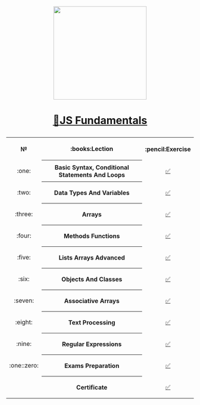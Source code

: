 # <a href="https://softuni.bg"><p align="center">
 <p align="center"><img src="http://spaceappschallengebulgaria.eu/sites/default/files/softuni.png" width = 250 /></p><p></a>

# <a href="https://softuni.bg/trainings/2441/js-fundamentals-september-2019"><p align="center">:book:JS Fundamentals<p></a>

<table>
<tr>
  <th>
   <p align="center">
    №
  </th>
  <th>
   <p align="center">
    :books:Lection
  </th>
  <th>
   <p align="center">
   :pencil:Exercise
  </th>
</tr>
  
<tr>
  <td>
   <p align="center">
    :one:
  </td>
  <th>
    Basic Syntax, Conditional Statements And Loops
  </th>
  <td>
   <p align="center">
       <a 
         href="https://github.com/tsvetanNikolov92/JS-Fundamentals---May-2019/tree/master/Lections/BASIC%20SYNTAX%2C%20CONDITIONAL%20STATEMENTS%20AND%20LOOPS/Homework">✅
         </a>
  </td>
</tr>
    
<tr>
  <td>
   <p align="center">
    :two:
  </td>
  <th>
    Data Types And Variables
  </th>
  <td>
   <p align="center">
      <a 
         href="https://github.com/tsvetanNikolov92/JS-Fundamentals---May-2019/tree/master/Lections/DATA%20TYPES%20AND%20VARIABLES/Homework">✅
   </a>
  </td>
</tr>

<tr>
  <td>
   <p align="center">
    :three:
  </td>
  <th>
    Arrays
  </th>
  <td>
   <p align="center">
      <a 
         href="https://github.com/tsvetanNikolov92/JS-Fundamentals---May-2019/tree/master/Lections/ARRAYS/Homework">✅
   </a>
  </td>
</tr>

<tr>
  <td>
   <p align="center">
    :four:
  </td>
  <th>
    Methods Functions
  </th>
  <td>
   <p align="center">
      <a 
         href="https://github.com/tsvetanNikolov92/JS-Fundamentals---May-2019/tree/master/Lections/METHODS%20FUNCTIONS/Homework">✅
   </a>
  </td>
</tr>

<tr>
  <td>
   <p align="center">
    :five:
  </td>
  <th>
    Lists Arrays Advanced
  </th>
  <td>
   <p align="center">
      <a 
         href="https://github.com/tsvetanNikolov92/JS-Fundamentals---May-2019/tree/master/Lections/Lists%20Arrays%20Advanced/Homework">✅
   </a>
  </td>
</tr>

<tr>
  <td>
   <p align="center">
    :six:
  </td>
  <th>
    Objects And Classes
  </th>
  <td>
   <p align="center">
      <a 
         href="https://github.com/tsvetanNikolov92/JS-Fundamentals---May-2019/tree/master/Lections/OBJECTS%20AND%20CLASSES/Homework">✅
   </a>
  </td>
</tr>

<tr>
  <td>
   <p align="center">
    :seven:
  </td>
  <th>
    Associative Arrays
  </th>
  <td>
   <p align="center">
      <a 
         href="https://github.com/tsvetanNikolov92/JS-Fundamentals---May-2019/tree/master/Lections/ASSOCIATIVE%20ARRAYS/Homework">✅
   </a>
  </td>
</tr>

<tr>
  <td>
   <p align="center">
    :eight:
  </td>
  <th>
    Text Processing
  </th>
  <td>
   <p align="center">
      <a 
         href="https://github.com/tsvetanNikolov92/JS-Fundamentals---May-2019/tree/master/Lections/TEXT%20PROCESSING/Homework">✅
   </a>
  </td>
</tr>

<tr>
  <td>
   <p align="center">
    :nine:
  </td>
  <th>
    Regular Expressions
  </th>
  <td>
   <p align="center">
      <a 
         href="https://github.com/tsvetanNikolov92/JS-Fundamentals---May-2019/tree/master/Lections/REGULAR%20EXPRESSIONS/Homework">✅
   </a>
  </td>
</tr>

<tr>
  <td>
   <p align="center">
    :one::zero:
  </td>
  <th>
    Exams Preparation
  </th>
  <td>
   <p align="center">
      <a 
         href="https://github.com/tsvetanNikolov92/JS-Fundamentals---May-2019/tree/master/My%20exams%20solutions">✅
   </a>
  </td>
</tr>

<tr>
  <td>
    <th>
     Certificate
   </th>
   <td>
    <p align="center">
       <a 
         href="https://github.com/tsvetanNikolov92/JS-Fundamentals---May-2019/tree/master/Certificate">✅
    </a>
   </td>
 </tr>
	
	





